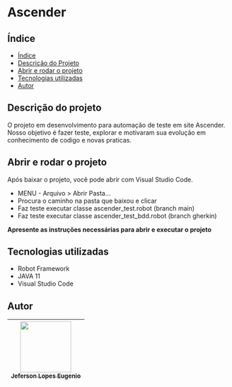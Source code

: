 # Ascender 

## Índice

* [Índice](#índice)
* [Descrição do Projeto](#descrição-do-projeto)
* [Abrir e rodar o projeto](#abrir-e-rodar-o-projeto)
* [Tecnologias utilizadas](#tecnologias-utilizadas)
* [Autor](#autor)

## Descrição do projeto

O projeto em desenvolvimento para automação de teste em site Ascender. Nosso objetivo é fazer teste, explorar e motivaram sua evolução em conhecimento de codigo e novas praticas.

## Abrir e rodar o projeto
Após baixar o projeto, você pode abrir com Visual Studio Code.
- MENU - Arquivo > Abrir Pasta...
- Procura o caminho na pasta que baixou e clicar
- Faz teste executar classe ascender_test.robot (branch main)
- Faz teste executar classe ascender_test_bdd.robot (branch gherkin)

**Apresente as instruções necessárias para abrir e executar o projeto**

## Tecnologias utilizadas
- Robot Framework
- JAVA 11
- Visual Studio Code

## Autor
| [<img src="https://avatars.githubusercontent.com/u/38334949?v=4" width=115><br><sub>Jeferson Lopes Eugenio</sub>](https://github.com/jefynhu11) |
| :---: |

